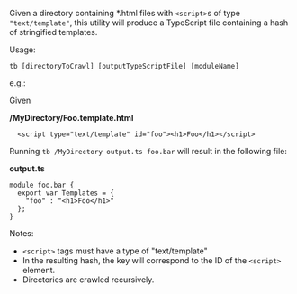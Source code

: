 Given a directory containing *.html files with `<script>`s of type `"text/template"`, this utility will produce a TypeScript file containing a hash of stringified templates.

Usage:

`tb [directoryToCrawl] [outputTypeScriptFile] [moduleName]`

e.g.:

Given 

**/MyDirectory/Foo.template.html**
```
  <script type="text/template" id="foo"><h1>Foo</h1></script>
```

Running `tb /MyDirectory output.ts foo.bar` will result in the following file:

**output.ts**
```
module foo.bar {
  export var Templates = {
    "foo" : "<h1>Foo</h1>"
  };
}
```

Notes:
* `<script>` tags must have a type of "text/template"
* In the resulting hash, the key will correspond to the ID of the `<script>` element.
* Directories are crawled recursively.
